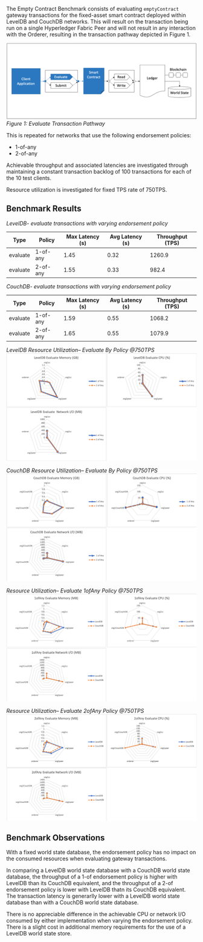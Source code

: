 The Empty Contract Benchmark consists of evaluating `emptyContract` gateway transactions for the fixed-asset smart contract deployed within LevelDB and CouchDB networks. This will result on the transaction being run on a single Hyperledger Fabric Peer and will not result in any interaction with the Orderer, resulting in the transaction pathway depicted in Figure 1.

![evaluate empty contract pathway](../../../../../diagrams/TransactionRoute_EvaluateEmpty.png)*Figure 1: Evaluate Transaction Pathway*

This is repeated for networks that use the following endorsement policies:
 
 - 1-of-any
 - 2-of-any

Achievable throughput and associated latencies are investigated through maintaining a constant transaction backlog of 100 transactions for each of the 10 test clients.

Resource utilization is investigated for fixed TPS rate of 750TPS.

## Benchmark Results
*LevelDB- evaluate transactions with varying endorsement policy*

| Type | Policy | Max Latency (s) | Avg Latency (s) | Throughput (TPS) |
| ---- | ------ | --------------- | --------------- | ---------------- |
| evaluate | 1-of-any | 1.45 | 0.32 | 1260.9 |
| evaluate | 2-of-any | 1.55 | 0.33 | 982.4 |

*CouchDB- evaluate transactions with varying endorsement policy*

| Type | Policy | Max Latency (s) | Avg Latency (s) | Throughput (TPS) |
| ---- | ------ | --------------- | --------------- | ---------------- |
| evaluate | 1-of-any | 1.59 | 0.55	| 1068.2 |
| evaluate | 2-of-any | 1.65 | 0.55 | 1079.9 |

*LevelDB Resource Utilization– Evaluate By Policy @750TPS*
![evaluate empty contract fabric with LevelDB resource utilization](../../../../../charts/2.0.0/nodeJS/nodeSDK/policies/LevelDB_evaluateByPolicy.png)

*CouchDB Resource Utilization– Evaluate By Policy @750TPS*
![evaluate empty contract fabric with CouchDB resource utilization](../../../../../charts/2.0.0/nodeJS/nodeSDK/policies/CouchDB_evaluateByPolicy.png)

*Resource Utilization– Evaluate 1ofAny Policy @750TPS*
![evaluate empty contract fabric with 1ofAny policy resource utilization](../../../../../charts/2.0.0/nodeJS/nodeSDK/policies/Evaluate_1ofAny.png)

*Resource Utilization– Evaluate 2ofAny Policy @750TPS*
![evaluate empty contract fabric with 2ofAny policy resource utilization](../../../../../charts/2.0.0/nodeJS/nodeSDK/policies/Evaluate_2ofAny.png)

## Benchmark Observations
With a fixed world state database, the endorsement policy has no impact on the consumed resources when evaluating gateway transactions.

In comparing a LevelDB world state database with a CouchDB world state database, the throughput of a 1-of endorsement policy is higher with LevelDB than its CouchDB equivalent, and the throughput of a 2-of endorsement policy is lower with LevelDB thatn its CouchDB equivalent. The transaction latency is generarlly lower with a LevelDB world state database than with a CouchDB world state database.

There is no appreciable difference in the achievable CPU or network I/O consumed by either implementation when varying the endorsement policy. There is a slight cost in additional memory requirements for the use of a LevelDB world state store.
